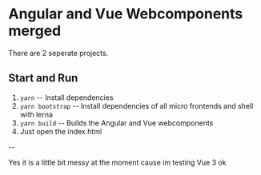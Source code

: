 # Angular and Vue Webcomponents merged

There are 2 seperate projects.

## Start and Run

1. ``yarn`` -- Install dependencies
2. ``yarn bootstrap`` -- Install dependencies of all micro frontends and shell with lerna
3. ``yarn build`` -- Builds the Angular and Vue webcomponents
4. Just open the index.html

--

Yes it is a little bit messy at the moment cause im testing Vue 3 ok
